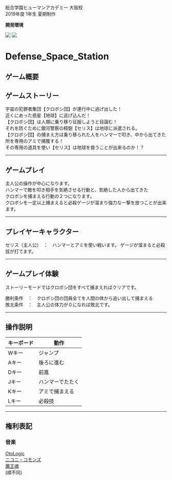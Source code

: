 
総合学園ヒューマンアカデミー 大阪校  
2019年度 1年生 夏期制作

**開発環境**

[![](https://img.shields.io/badge/VisualStudio-2019%20Community-blue.svg)](https://visualstudio.microsoft.com/ja/thank-you-downloading-visual-studio-imagine/?sku=Community&rel=15&rr=https%3A%2F%2Fimagine.microsoft.com%2Fja-jp%2FCatalog%2FProduct%2F530#)
[![](https://img.shields.io/badge/DirectX-9.0c-green.svg)](https://www.microsoft.com/en-us/download/confirmation.aspx?id=6812) 


# Defense_Space_Station

## ゲーム概要

## ゲームストーリー

宇宙の犯罪者集団【クロボシ団】が連行中に逃げ出した！  
近くにあった惑星【地球】に逃げ込んだ！  
【クロボシ団】は人類に乗り移り征服しようと目論む！  
それを防ぐために銀河警察の精鋭【セリス】は地球に派遣される。  
【クロボシ団】の捕まえ方は乗り移られた人をハンマーで叩き、中から出てきた所を専用のアミで捕獲する！  
その専用の道具を使い【セリス】は地球を救うことが出来るのか！？

---

## ゲームプレイ

主人公の操作が中心になります。  
ハンマーで敵を叩き相手を気絶させる行動と、気絶した人から出てきた  
クロボシを捕まえる行動の２つになります。  
クロボシを一定以上捕まえると必殺ゲージが溜まり強力な一撃を放つことが出来ます。

---

## プレイヤーキャラクター

セリス（主人公）　：　ハンマーとアミを使い戦います。
ゲージが溜まると必殺技が打てます。

---

## ゲームプレイ体験

ストーリーモードではクロボシ団をすべて捕まえればクリアです。

勝利条件　：　クロボシ団の団員全てを人間の体から追い出して捕まえる  
敗北条件　：　主人公の体力が０になれば敗北です。

---

## 操作説明

|キーボード|動作|
|---|---|
|Wキー|     ジャンプ|
|Aキー|     後ろに進む|
|Dキー|     前進|
|Jキー|     ハンマーでたたく|
|Kキー|     アミで捕まえる|
|Lキー|     必殺技|

---

## 権利表記 ##
### 音楽 ###
<a href = https://otologic.jp/ > OtoLogic </a><br>
<a href = https://commons.nicovideo.jp/materials/ > ニコニ・コモンズ </a><br>
<a href = https://maoudamashii.jokersounds.com/ > 魔王魂 </a><br>
(順不同)
